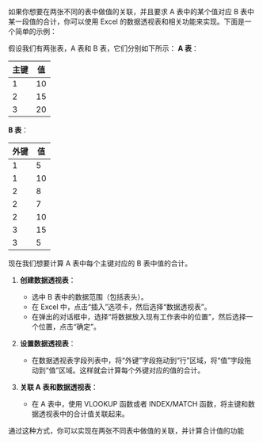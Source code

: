 如果你想要在两张不同的表中做值的关联，并且要求 A 表中的某个值对应 B 表中某一段值的合计，你可以使用 Excel 的数据透视表和相关功能来实现。下面是一个简单的示例：

假设我们有两张表，A 表和 B 表，它们分别如下所示：
**A 表**：

|主键|值|
|---|---|
|1|10|
|2|15|
|3|20|
**B 表**：

|外键|值|
|---|---|
|1|5|
|1|10|
|2|8|
|2|7|
|2|10|
|3|15|
|3|5|

现在我们想要计算 A 表中每个主键对应的 B 表中值的合计。

1. **创建数据透视表**：
    
    - 选中 B 表中的数据范围（包括表头）。
    - 在 Excel 中，点击“插入”选项卡，然后选择“数据透视表”。
    - 在弹出的对话框中，选择“将数据放入现有工作表中的位置”，然后选择一个位置，点击“确定”。
2. **设置数据透视表**：
    
    - 在数据透视表字段列表中，将“外键”字段拖动到“行”区域，将“值”字段拖动到“值”区域。这样就会计算每个外键对应的值的合计。
3. **关联 A 表和数据透视表**：
    
    - 在 A 表中，使用 VLOOKUP 函数或者 INDEX/MATCH 函数，将主键和数据透视表中的合计值关联起来。

通过这种方式，你可以实现在两张不同表中做值的关联，并计算合计值的功能